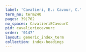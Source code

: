 ```yaml
---
label: 'Cavalieri, E.: Cavour, C.'
term_no: term240
pages: 39|702
no_spaces: CavalieriECavourC
pid: cavalieriecavourc
order: '0147'
layout: generic_index_term
collection: index-headings
---
```

